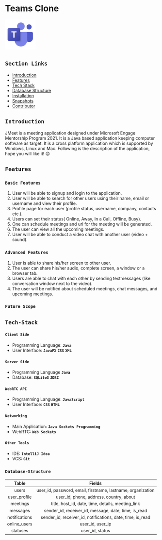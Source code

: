 # Teams Clone

<img src="/assets/teamslogo.png" height="100px" width="100px">

## `Section Links`
- [Introduction](#Introduction)  
- [Features](#Features)  
- [Tech Stack](#Tech-Stack)  
- [Database Structure](#Database-Structure)  
- [Installation](#Installation)  
- [Snapshots](#Snapshots)  
- [Contributor](#Contributor)  


## `Introduction`
JMeet is a meeting application designed under Microsoft Engage Mentorship Program 2021. It is a Java based application keeping computer software as target. It is a cross platform application which is supported by Windows, Linux and Mac. Following is the description of the application, hope you will like it! 😊

## `Features`
### `Basic Features`
1. User will be able to signup and login to the application.
2. User will be able to search for other users using their name, email or username and view their profile.
3. Profile page for each user (profile status, username, company, contacts etc.).
4. Users can set their status( Online, Away, In a Call, Offline, Busy).
5. One can schedule meetings and url for the meeting will be generated.
6. The user can view all the upcoming meetings.
7. User will be able to conduct a video chat with another user (video + sound).


### `Advanced Features`
1. User is able to share his/her screen to other user.
2. The user can share his/her audio, complete screen, a window or a browser tab.
3. Users are able to chat with each other by sending textmessages (like conversation window next to the video).
4. The user will be notified about scheduled meetings, chat messages, and upcoming meetings.

### `Future Scope`


## `Tech-Stack`

#### `Client Side`
- Programming Language: **`Java`**
- User Interface: **`JavaFX`** **`CSS`** **`XML`**

#### `Server Side`
- Programming Language **`Java`**
- Database: **`SQLite3`** **`JDBC`**

#### `WebRTC API`
- Programming Language: **`JavaScript`**
- User Interface: **`CSS`** **`HTML`**

#### `Networking`
- Main Application: **`Java Sockets Programming`**
- WebRTC: **`Web Sockets`**

#### `Other Tools`
- IDE: **`IntelliJ Idea`**
- VCS: **`Git`**


### `Database-Structure`

| Table |Fields|
|:-------:|:--------------------:|
|users|user_id, password, email, firstname, lastname, organization|
|user_profile|user_id, phone, address, country, about|
|meetings|title, host_id, date, time, details, meeting_link|
|messages|sender_id, receiver_id, message, date, time, is_read|
|notifications|sender_id, receiver_id, notifications, date, time, is_read|
|online_users|user_id, user_ip|
|statuses|user_id, status|
